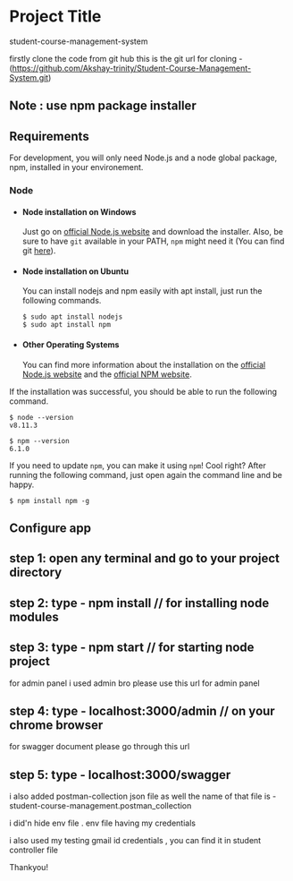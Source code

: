 # Project Title

student-course-management-system

firstly clone the code from git hub
this is the git url for cloning - (https://github.com/Akshay-trinity/Student-Course-Management-System.git)

Note : use npm package installer
---
## Requirements

For development, you will only need Node.js and a node global package, npm, installed in your environement.

### Node
- #### Node installation on Windows

  Just go on [official Node.js website](https://nodejs.org/) and download the installer.
Also, be sure to have `git` available in your PATH, `npm` might need it (You can find git [here](https://git-scm.com/)).

- #### Node installation on Ubuntu

  You can install nodejs and npm easily with apt install, just run the following commands.

      $ sudo apt install nodejs
      $ sudo apt install npm

- #### Other Operating Systems
  You can find more information about the installation on the [official Node.js website](https://nodejs.org/) and the [official NPM website](https://npmjs.org/).

If the installation was successful, you should be able to run the following command.

    $ node --version
    v8.11.3

    $ npm --version
    6.1.0

If you need to update `npm`, you can make it using `npm`! Cool right? After running the following command, just open again the command line and be happy.

    $ npm install npm -g



## Configure app

## step 1: open any terminal and go to your project directory
## step 2: type - npm install   // for installing node modules
## step 3: type - npm start // for starting node project

for admin panel i used admin bro
please use this url for admin panel

## step 4: type - localhost:3000/admin  // on your chrome browser

for swagger document 
please go through this url

## step 5: type - localhost:3000/swagger


i also added postman-collection json file as well
the name of that file is - student-course-management.postman_collection

i did'n hide env file . env file having my credentials

i also used my testing gmail id credentials , you can find it in student controller file

Thankyou!





